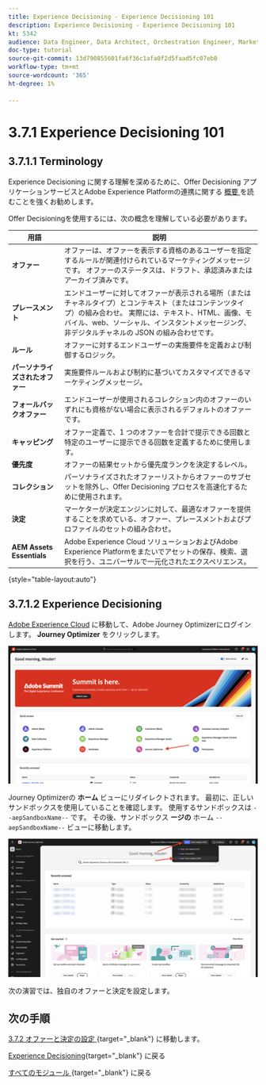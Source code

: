 ```yaml
---
title: Experience Decisioning - Experience Decisioning 101
description: Experience Decisioning - Experience Decisioning 101
kt: 5342
audience: Data Engineer, Data Architect, Orchestration Engineer, Marketer
doc-type: tutorial
source-git-commit: 13d790855601fa6f36c1afa0f2d5faad5fc07eb0
workflow-type: tm+mt
source-wordcount: '365'
ht-degree: 1%

---
```


# 3.7.1 Experience Decisioning 101

## 3.7.1.1 Terminology

Experience Decisioning に関する理解を深めるために、Offer Decisioning アプリケーションサービスとAdobe Experience Platformの連携に関する [ 概要 ](https://experienceleague.adobe.com/docs/journey-optimizer/using/offer-decisioniong/get-started-decision/starting-offer-decisioning.html?lang=ja) を読むことを強くお勧めします。

Offer Decisioningを使用するには、次の概念を理解している必要があります。

| 用語 | 説明 |
| ------------------------- | -------------------------------------------------------------------------------------------------------------------------------------------------------------------------------------------------------------------------------------------------------- |
| **オファー** | オファーは、オファーを表示する資格のあるユーザーを指定するルールが関連付けられているマーケティングメッセージです。 オファーのステータスは、ドラフト、承認済みまたはアーカイブ済みです。 |
| **プレースメント** | エンドユーザーに対してオファーが表示される場所（またはチャネルタイプ）とコンテキスト（またはコンテンツタイプ）の組み合わせ。 実際には、テキスト、HTML、画像、モバイル、web、ソーシャル、インスタントメッセージング、非デジタルチャネルの JSON の組み合わせです。 |
| **ルール** | オファーに対するエンドユーザーの実施要件を定義および制御するロジック。 |
| **パーソナライズされたオファー** | 実施要件ルールおよび制約に基づいてカスタマイズできるマーケティングメッセージ。 |
| **フォールバックオファー** | エンドユーザーが使用されるコレクション内のオファーのいずれにも資格がない場合に表示されるデフォルトのオファーです。 |
| **キャッピング** | オファー定義で、1 つのオファーを合計で提示できる回数と特定のユーザーに提示できる回数を定義するために使用します。 |
| **優先度** | オファーの結果セットから優先度ランクを決定するレベル。 |
| **コレクション** | パーソナライズされたオファーリストからオファーのサブセットを除外し、Offer Decisioning プロセスを高速化するために使用されます。 |
| **決定** | マーケターが決定エンジンに対して、最適なオファーを提供することを求めている、オファー、プレースメントおよびプロファイルのセットの組み合わせ。 |
| **AEM Assets Essentials** | Adobe Experience Cloud ソリューションおよびAdobe Experience Platformをまたいでアセットの保存、検索、選択を行う、ユニバーサルで一元化されたエクスペリエンス。 |

{style="table-layout:auto"}

## 3.7.1.2 Experience Decisioning

[Adobe Experience Cloud](https://experience.adobe.com) に移動して、Adobe Journey Optimizerにログインします。 **Journey Optimizer** をクリックします。

![ExD](./../../../../modules/delivery-activation/ajo-b2c/ajob2c-1/images/acophome.png)

Journey Optimizerの **ホーム** ビューにリダイレクトされます。 最初に、正しいサンドボックスを使用していることを確認します。 使用するサンドボックスは `--aepSandboxName--` です。 その後、サンドボックス **ージの** ホーム `--aepSandboxName--` ビューに移動します。

![ExD](./../../../../modules/delivery-activation/ajo-b2c/ajob2c-1/images/acoptriglp.png)

次の演習では、独自のオファーと決定を設定します。

## 次の手順

[3.7.2 オファーと決定の設定 ](./ex2.md){target="_blank"} に移動します。

[Experience Decisioning](ajo-decisioning.md){target="_blank"} に戻る

[ すべてのモジュール ](./../../../../overview.md){target="_blank"} に戻る
